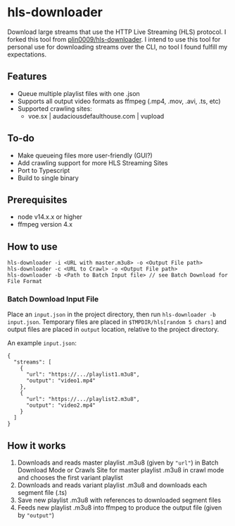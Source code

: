 # hls-downloader

Download large streams that use the HTTP Live Streaming (HLS) protocol.
I forked this tool from [plin0009/hls-downloader](https://github.com/plin0009/hls-downloader). I intend to use this tool for personal use for downloading streams over the CLI, no tool I found fulfill my expectations.

## Features

- Queue multiple playlist files with one .json
- Supports all output video formats as ffmpeg (.mp4, .mov, .avi, .ts, etc)
- Supported crawling sites:
  - voe.sx | audaciousdefaulthouse.com | vupload

## To-do

- Make queueing files more user-friendly (GUI?)
- Add crawling support for more HLS Streaming Sites
- Port to Typescript
- Build to single binary

## Prerequisites

- node v14.x.x or higher
- ffmpeg version 4.x

## How to use

```
hls-downloader -i <URL with master.m3u8> -o <Output File path>
hls-downloader -c <URL to Crawl> -o <Output File path>
hls-downloader -b <Path to Batch Input file> // see Batch Download for File Format
```

### Batch Download Input File

Place an `input.json` in the project directory, then run `hls-downloader -b input.json`.
Temporary files are placed in `$TMPDIR/hls[random 5 chars]` and output files are placed in `output` location, relative to the project directory.

An example `input.json`:

```
{
  "streams": [
    {
      "url": "https://.../playlist1.m3u8",
      "output": "video1.mp4"
    },
    {
      "url": "https://.../playlist2.m3u8",
      "output": "video2.mp4"
    }
  ]
}
```

## How it works

1. Downloads and reads master playlist .m3u8 (given by `"url"`) in Batch Download Mode or Crawls Site for master playlist .m3u8 in crawl mode and chooses the first variant playlist
2. Downloads and reads variant playlist .m3u8 and downloads each segment file (.ts)
3. Save new playlist .m3u8 with references to downloaded segment files
4. Feeds new playlist .m3u8 into ffmpeg to produce the output file (given by `"output"`)
